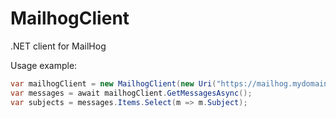 # MailhogClient
.NET client for MailHog

Usage example:
```csharp
var mailhogClient = new MailhogClient(new Uri("https://mailhog.mydomain.com/"))
var messages = await mailhogClient.GetMessagesAsync();
var subjects = messages.Items.Select(m => m.Subject);
```
